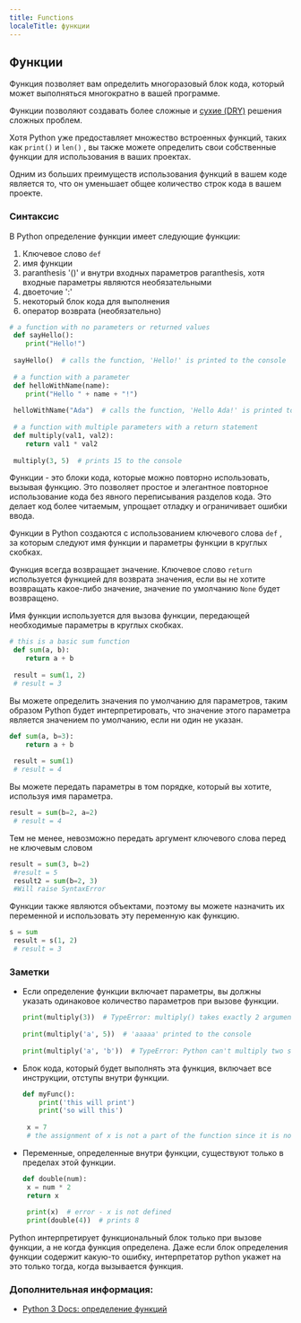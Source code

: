 ```yaml
---
title: Functions
localeTitle: функции
---
```

## Функции

Функция позволяет вам определить многоразовый блок кода, который может выполняться многократно в вашей программе.

Функции позволяют создавать более сложные и [сухие (DRY)](https://en.wikipedia.org/wiki/Don%27t_repeat_yourself) решения сложных проблем.

Хотя Python уже предоставляет множество встроенных функций, таких как `print()` и `len()` , вы также можете определить свои собственные функции для использования в ваших проектах.

Одним из больших преимуществ использования функций в вашем коде является то, что он уменьшает общее количество строк кода в вашем проекте.

### Синтаксис

В Python определение функции имеет следующие функции:

1.  Ключевое слово `def`
2.  имя функции
3.  paranthesis '()' и внутри входных параметров paranthesis, хотя входные параметры являются необязательными
4.  двоеточие ':'
5.  некоторый блок кода для выполнения
6.  оператор возврата (необязательно)

```python
# a function with no parameters or returned values 
 def sayHello(): 
    print("Hello!") 
 
 sayHello()  # calls the function, 'Hello!' is printed to the console 
 
 # a function with a parameter 
 def helloWithName(name): 
    print("Hello " + name + "!") 
 
 helloWithName("Ada")  # calls the function, 'Hello Ada!' is printed to the console 
 
 # a function with multiple parameters with a return statement 
 def multiply(val1, val2): 
    return val1 * val2 
 
 multiply(3, 5)  # prints 15 to the console 
```

Функции - это блоки кода, которые можно повторно использовать, вызывая функцию. Это позволяет простое и элегантное повторное использование кода без явного переписывания разделов кода. Это делает код более читаемым, упрощает отладку и ограничивает ошибки ввода.

Функции в Python создаются с использованием ключевого слова `def` , за которым следуют имя функции и параметры функции в круглых скобках.

Функция всегда возвращает значение. Ключевое слово `return` используется функцией для возврата значения, если вы не хотите возвращать какое-либо значение, значение по умолчанию `None` будет возвращено.

Имя функции используется для вызова функции, передающей необходимые параметры в круглых скобках.

```python
# this is a basic sum function 
 def sum(a, b): 
    return a + b 
 
 result = sum(1, 2) 
 # result = 3 
```

Вы можете определить значения по умолчанию для параметров, таким образом Python будет интерпретировать, что значение этого параметра является значением по умолчанию, если ни один не указан.

```python
def sum(a, b=3): 
    return a + b 
 
 result = sum(1) 
 # result = 4 
```

Вы можете передать параметры в том порядке, который вы хотите, используя имя параметра.

```python
result = sum(b=2, a=2) 
 # result = 4 
```

Тем не менее, невозможно передать аргумент ключевого слова перед не ключевым словом

```Python
result = sum(3, b=2) 
 #result = 5 
 result2 = sum(b=2, 3) 
 #Will raise SyntaxError 
```

Функции также являются объектами, поэтому вы можете назначить их переменной и использовать эту переменную как функцию.

```python
s = sum 
 result = s(1, 2) 
 # result = 3 
```

### Заметки

*   Если определение функции включает параметры, вы должны указать одинаковое количество параметров при вызове функции.
    
    ```python
    print(multiply(3))  # TypeError: multiply() takes exactly 2 arguments (0 given) 
     
    print(multiply('a', 5))  # 'aaaaa' printed to the console 
     
    print(multiply('a', 'b'))  # TypeError: Python can't multiply two strings 
    
    ```
    
*   Блок кода, который будет выполнять эта функция, включает все инструкции, отступы внутри функции.
    
    ```python
    def myFunc(): 
        print('this will print') 
        print('so will this') 
     
     x = 7 
     # the assignment of x is not a part of the function since it is not indented 
    
    ```
    
*   Переменные, определенные внутри функции, существуют только в пределах этой функции.
    
    ```python
    def double(num): 
     x = num * 2 
     return x 
     
     print(x)  # error - x is not defined 
     print(double(4))  # prints 8 
    
    ```
    
Python интерпретирует функциональный блок только при вызове функции, а не когда функция определена. Даже если блок определения функции содержит какую-то ошибку, интерпретатор python укажет на это только тогда, когда вызывается функция.
    

### Дополнительная информация:

*   [Python 3 Docs: определение функций](https://docs.python.org/3/tutorial/controlflow.html#defining-functions)